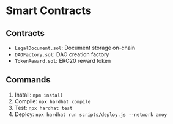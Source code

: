 # Smart Contracts

## Contracts
- `LegalDocument.sol`: Document storage on-chain
- `DAOFactory.sol`: DAO creation factory
- `TokenReward.sol`: ERC20 reward token

## Commands
1. Install: `npm install`
2. Compile: `npx hardhat compile`
3. Test: `npx hardhat test`
4. Deploy: `npx hardhat run scripts/deploy.js --network amoy`